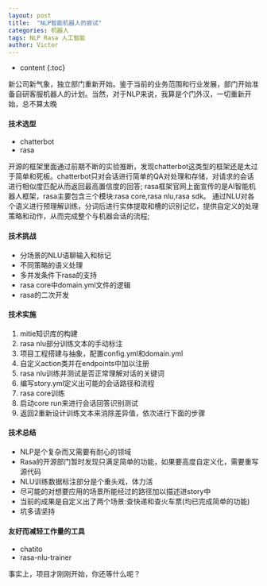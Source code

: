 ```yaml
---
layout: post
title:  "NLP智能机器人的尝试"
categories: 机器人
tags: NLP Rasa 人工智能
author: Victor
---
```


* content
{:toc}

<p>
新公司新气象，独立部门重新开始。鉴于当前的业务范围和行业发展，部门开始准备自研客服机器人的计划。当然，对于NLP来说，我算是个门外汉，一切重新开始，总不算太晚
</p>

#### 技术选型
* chatterbot
* rasa 

开源的框架里面通过前期不断的实验推断，发现chatterbot这类型的框架还是太过于简单和死板。chatterbot只对会话进行简单的QA对处理和存储，对请求的会话进行相似度匹配从而返回最高置信度的回答;
rasa框架官网上面宣传的是AI智能机器人框架，rasa主要包含三个模块:rasa core,rasa nlu,rasa sdk。 通过NLU对各个语义进行预理解训练，分词后进行实体提取和槽的识别记忆，提供自定义的处理
策略和动作，从而完成整个与机器会话的流程;

#### 技术挑战
* 分场景的NLU语聊输入和标记
* 不同策略的语义处理
* 多并发条件下rasa的支持
* rasa core中domain.yml文件的逻辑
* rasa的二次开发

#### 技术实施
1. mitie知识库的构建
2. rasa nlu部分训练文本的手动标注
3. 项目工程搭建与抽象，配置config.yml和domain.yml
4. 自定义action类并在endpoints中加以注册
5. rasa nlu训练并测试是否正常理解对话的关键词
6. 编写story.yml定义出可能的会话路径和流程
7. rasa core训练
8. 启动core run来进行会话回答识别测试
9. 返回2重新设计训练文本来消除差异值，依次进行下面的步骤


#### 技术总结
* NLP是个复杂而又需要有耐心的领域
* Rasa的开源部门暂时发现只满足简单的功能，如果要高度自定义化，需要重写源代码
* NLU训练数据标注部分是个重头戏，体力活
* 尽可能的对想要应用的场景所能经过的路径加以描述进story中
* 当前的成果是自定义出了两个场景:查快递和查火车票(均已完成简单的功能)
* 坑多请坚持

#### 友好而减轻工作量的工具
* chatito
* rasa-nlu-trainer 

事实上，项目才刚刚开始，你还等什么呢？